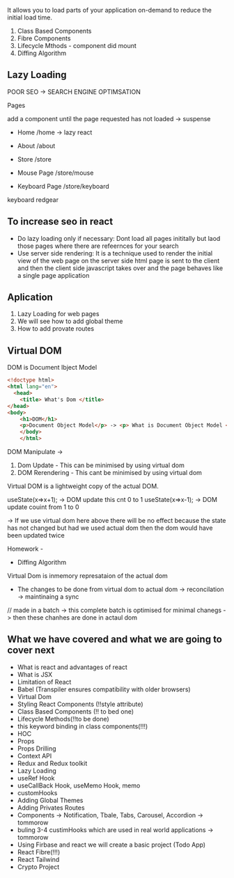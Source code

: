 It allows you to load parts of your application on-demand to reduce the initial load time.

1. Class Based Components
2. Fibre Components
3. Lifecycle Mthods - component did mount
4. Diffing Algorithm

## Lazy Loading

POOR SEO -> SEARCH ENGINE OPTIMSATION

Pages

add a component  until the page requested has not loaded -> suspense

- Home /home -> lazy react
- About /about
- Store /store

- Mouse Page /store/mouse
- Keyboard Page /store/keyboard

<head>
    <meta description>keyboard redgear</meta>
</head>

## To increase seo in react
- Do lazy loading only if necessary: Dont load all pages inititally but laod those pages where there are refeernces for your search
- Use server side rendering: It is a technique used to render the initial view of the web page on the server side html page is sent to the client and then the client side javascript takes over and the page behaves like a single page application



## Aplication 

1. Lazy Loading for web pages
2. We will see how to add global theme
3. How to add provate routes



## Virtual DOM

DOM is Document Ibject Model


```html
<!doctype html>
<html lang="en">
  <head>
    <title> What's Dom </title>
</head>
<body>
    <h1>DOM</h1>
    <p>Document Object Model</p> -> <p> What is Document Object Model </p>
    </body>
    </html>
```

DOM Manipulate ->

1. Dom Update - This can be minimised by using virtual dom
2. DOM Rerendering - This cant be minimised by using virtual dom

Virtual DOM is a lightweight copy of the actual DOM. 

useState(x=>x+1); -> DOM update this cnt 0 to 1
useState(x=>x-1); -> DOM update couint from 1 to 0

-> If we use virtual dom here above there will be no effect because the state has not changed but had we used actual dom then the dom would have been updated twice

Homework - 
- Diffing Algorithm

Virtual Dom is inmemory represataion of the actual dom

- The changes to be done from virtual dom to actual dom -> reconcilation -> maintinaing a sync

// made in a batch -> this complete batch is optimised for minimal chanegs -> then these chanhes are done in actaul dom


## What we have covered and what we are going to cover next

- What is react and advantages of react
- What is JSX
- Limitation of React
- Babel (Transpiler ensures compatibility with older browsers)
- Virtual Dom
- Styling React Components (!!style attribute)
- Class Based Components (!! to bed one)
- Lifecycle Methods(!!to be done)
- this keyword binding in class components(!!!)
- HOC
- Props
- Props Drilling
- Context API
- Redux and Redux toolkit 
- Lazy Loading
- useRef Hook
- useCallBack Hook, useMemo Hook, memo
- customHooks
- Adding Global Themes
- Adding Privates Routes
- Components -> Notification, Tbale, Tabs, Carousel, Accordion -> tommorow
- buling 3-4 custimHooks which are used in real world applications -> tommorow
- Using Firbase and react we will create a basic project (Todo App)
- React Fibre(!!!)
- React Tailwind
- Crypto Project